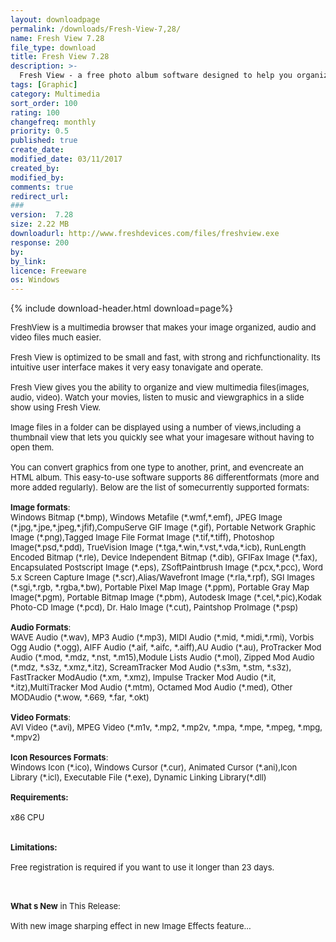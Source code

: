```yaml
---
layout: downloadpage
permalink: /downloads/Fresh-View-7,28/
name: Fresh View 7.28
file_type: download
title: Fresh View 7.28
description: >-
  Fresh View - a free photo album software designed to help you organize and view multimedia files (images, audio, and video)
tags: [Graphic]
category: Multimedia
sort_order: 100
rating: 100
changefreq: monthly
priority: 0.5
published: true
create_date: 
modified_date: 03/11/2017
created_by: 
modified_by: 
comments: true
redirect_url: 
### 
version:  7.28
size: 2.22 MB
downloadurl: http://www.freshdevices.com/files/freshview.exe
response: 200
by: 
by_link: 
licence: Freeware
os: Windows
---
```


{% include download-header.html download=page%}

<p style="fix-download-text !important">
<p><font size="2"><p>FreshView is a multimedia browser that makes your image organized, audio and video files much easier. <br />
<br />
Fresh View is optimized to be small and fast, with strong and richfunctionality. Its intuitive user interface makes it very easy tonavigate and operate.<br />
<br />
Fresh View gives you the ability to organize and view multimedia files(images, audio, video). Watch your movies, listen to music and viewgraphics in a slide show using Fresh View. <br />
<br />
Image files in a folder can be displayed using a number of views,including a thumbnail view that lets you quickly see what your imagesare without having to open them. <br />
<br />
You can convert graphics from one type to another, print, and evencreate an HTML album. This easy-to-use software supports 86 differentformats (more and more added regularly). Below are the list of somecurrently supported formats:<br />
<br />
<strong>Image formats</strong>:<br />
Windows Bitmap (*.bmp), Windows Metafile (*.wmf,*.emf), JPEG Image (*.jpg,*.jpe,*.jpeg,*.jfif),CompuServe GIF Image (*.gif), Portable Network Graphic Image (*.png),Tagged Image File Format Image (*.tif,*.tiff), Photoshop Image(*.psd,*.pdd), TrueVision Image (*.tga,*.win,*.vst,*.vda,*.icb), RunLength Encoded Bitmap (*.rle), Device Independent Bitmap (*.dib), GFIFax Image (*.fax), Encapsulated Postscript Image (*.eps), ZSoftPaintbrush Image (*.pcx,*.pcc), Word 5.x Screen Capture Image (*.scr),Alias/Wavefront Image (*.rla,*.rpf), SGI Images (*.sgi,*.rgb, *.rgba,*.bw), Portable Pixel Map Image (*.ppm), Portable Gray Map Image(*.pgm), Portable Bitmap Image (*.pbm), Autodesk Image (*.cel,*.pic),Kodak Photo-CD Image (*.pcd), Dr. Halo Image (*.cut), Paintshop ProImage (*.psp) <br />
<br />
<strong>Audio Formats</strong>:<br />
WAVE Audio (*.wav), MP3 Audio (*.mp3), MIDI Audio (*.mid, *.midi,*.rmi), Vorbis Ogg Audio (*.ogg), AIFF Audio (*.aif, *.aifc, *.aiff),AU Audio (*.au), ProTracker Mod Audio (*.mod, *.mdz, *.nst, *.m15),Module Lists Audio (*.mol), Zipped Mod Audio (*.mdz, *.s3z, *.xmz,*.itz), ScreamTracker Mod Audio (*.s3m, *.stm, *.s3z), FastTracker ModAudio (*.xm, *.xmz), Impulse Tracker Mod Audio (*.it, *.itz),MultiTracker Mod Audio (*.mtm), Octamed Mod Audio (*.med), Other MODAudio (*.wow, *.669, *.far, *.okt) <br />
<br />
<strong>Video Formats</strong>:<br />
AVI Video (*.avi), MPEG Video (*.m1v, *.mp2, *.mp2v, *.mpa, *.mpe, *.mpeg, *.mpg, *.mpv2) <br />
<br />
<strong>Icon Resources Formats</strong>: <br />
Windows Icon (*.ico), Windows Cursor (*.cur), Animated Cursor (*.ani),Icon Library (*.icl), Executable File (*.exe), Dynamic Linking Library(*.dll) <br />
<br />
<span><strong>Requirements:</strong></span><br />
<br />
x86 CPU<br />
<br />
<br />
<span><strong>Limitations:</strong></span><br />
<br />
Free registration is required if you want to use it longer than 23 days.<br />
</p>
<div class="celltext_big"><br />
<br />
<strong>What s New</strong> in This Release:<br />
<br />
With new image sharping effect in new Image Effects feature...</div></p></p>

